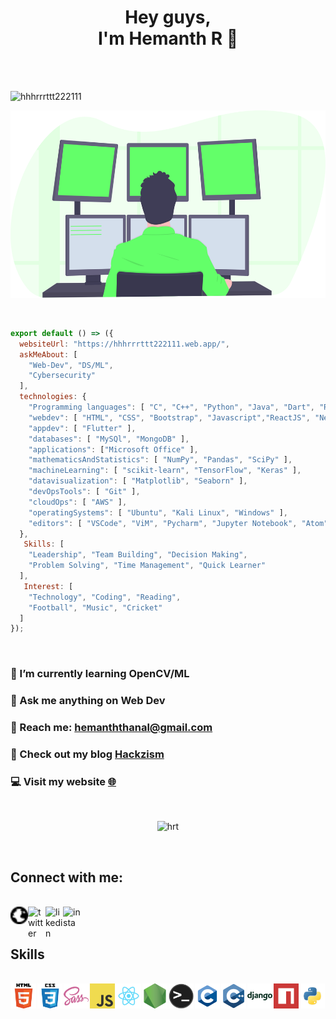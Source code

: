 <h1 align="center"> Hey guys,<br> I'm Hemanth R  💚</h1> 

<br>
<!---
[![Twitter: hhhrrrttt222111](https://img.shields.io/twitter/follow/hhhrrrttt222111?style=social)](https://twitter.com/hhhrrrttt222111)  &nbsp;&nbsp;&nbsp;&nbsp;
[![Linkedin: hhhrrrttt222111](https://img.shields.io/badge/-hhhrrrttt222111-blue?style=flat-square&logo=Linkedin&logoColor=black&link=https://www.linkedin.com/in/hhhrrrttt222111/)](https://www.linkedin.com/in/hhhrrrttt222111/)
-->

<br>

<p align="left"> <img src="https://komarev.com/ghpvc/?username=hhhrrrttt222111" alt="hhhrrrttt222111" /> </p>


<p align="center"> <img src="assets/neo.svg" alt="hhhrrrttt222111" height=300/> </p>

<br>

```js
export default () => ({
  websiteUrl: "https://hhhrrrttt222111.web.app/",
  askMeAbout: [
    "Web-Dev", "DS/ML",
    "Cybersecurity"
  ],
  technologies: {
    "Programming languages": [ "C", "C++", "Python", "Java", "Dart", "Ruby"],
    "webdev": [ "HTML", "CSS", "Bootstrap", "Javascript","ReactJS", "NextJS", "Material-UI" ],
    "appdev": [ "Flutter" ],
    "databases": [ "MySQl", "MongoDB" ],
    "applications": ["Microsoft Office" ],
    "mathematicsAndStatistics": [ "NumPy", "Pandas", "SciPy" ],
    "machineLearning": [ "scikit-learn", "TensorFlow", "Keras" ],
    "datavisualization": [ "Matplotlib", "Seaborn" ],
    "devOpsTools": [ "Git" ],
    "cloudOps": [ "AWS" ],
    "operatingSystems": [ "Ubuntu", "Kali Linux", "Windows" ],
    "editors": [ "VSCode", "ViM", "Pycharm", "Jupyter Notebook", "Atom", "Notepad++" ]
  },
   Skills: [
    "Leadership", "Team Building", "Decision Making",
    "Problem Solving", "Time Management", "Quick Learner" 
  ],
   Interest: [
    "Technology", "Coding", "Reading",
    "Football", "Music", "Cricket" 
  ]
});
```

<br>

### 🌱 I’m currently learning OpenCV/ML
### 💬 Ask me anything on Web Dev
### 📧 Reach me: **hemanththanal@gmail.com**
### 👾 Check out my blog [Hackzism](https://hackzism.blogspot.com/)
### 💻 Visit my website [🌐](http://hhhrrrttt222111.me/)

<br>


<p align="center"> <img src="https://github-readme-stats.vercel.app/api?username=hhhrrrttt222111&count_private=true&show_icons=true&theme=tokyonight&custom_title=My Github Stats 👾" alt="hrt" /> </p>  <br>

<!-- <p align="center"> <img src="https://github-profile-trophy.vercel.app/?username=hhhrrrttt222111&theme=onedark" alt="hrt" /> </p> -->

<!---
<p align="center"> <img src="https://github-readme-stats.vercel.app/api/top-langs/?username=hhhrrrttt222111&show_icons=true&layout=compact&theme=tokyonight"" alt="hrt" /> </p>
-->

## Connect with me:

<br>
<a href="http://hhhrrrttt222111.me/" target="_blank"><img align="left" alt="hrt" width="28px" src="https://raw.githubusercontent.com/iconic/open-iconic/master/svg/globe.svg" /></a>
<a href="https://twitter.com/hhhrrrttt222111" target="_blank"><img align="left" alt="twitter" width="28px" src="https://cdn.jsdelivr.net/npm/simple-icons@v3/icons/twitter.svg" /></a>
<a href="https://www.linkedin.com/in/hhhrrrttt222111/" target="_blank"><img align="left" alt="likedin" width="28px" src="https://cdn.jsdelivr.net/npm/simple-icons@v3/icons/linkedin.svg" /></a>
<a href="https://www.instagram.com/hhhrrrttt222111/" target="_blank"><img align="left" alt="insta" width="28px" src="https://cdn.jsdelivr.net/npm/simple-icons@v3/icons/instagram.svg" /></a>

<br>
<br>

## Skills

<br>
<div style="display: flex; justify-content: space-around">
<img align="left" alt="HTML5" width="40px" src="https://raw.githubusercontent.com/github/explore/80688e429a7d4ef2fca1e82350fe8e3517d3494d/topics/html/html.png" />
<img align="left" alt="CSS3" width="40px" src="https://raw.githubusercontent.com/github/explore/80688e429a7d4ef2fca1e82350fe8e3517d3494d/topics/css/css.png" />
<img align="left" alt="Sass" width="40px" src="https://raw.githubusercontent.com/github/explore/80688e429a7d4ef2fca1e82350fe8e3517d3494d/topics/sass/sass.png" />
<img align="left" alt="JavaScript" width="40px" src="https://raw.githubusercontent.com/github/explore/80688e429a7d4ef2fca1e82350fe8e3517d3494d/topics/javascript/javascript.png" />
<img align="left" alt="React" width="40px" src="https://raw.githubusercontent.com/github/explore/80688e429a7d4ef2fca1e82350fe8e3517d3494d/topics/react/react.png" />
<img align="left" alt="Node.js" width="40px" src="https://raw.githubusercontent.com/github/explore/80688e429a7d4ef2fca1e82350fe8e3517d3494d/topics/nodejs/nodejs.png" />
<img align="left" alt="Terminal" width="40px" src="https://raw.githubusercontent.com/github/explore/80688e429a7d4ef2fca1e82350fe8e3517d3494d/topics/terminal/terminal.png" />
<img align="left" alt="C" width="40px" src="https://raw.githubusercontent.com/github/explore/80688e429a7d4ef2fca1e82350fe8e3517d3494d/topics/c/c.png" />
<img align="left" alt="cpp" width="40px" src="https://raw.githubusercontent.com/github/explore/80688e429a7d4ef2fca1e82350fe8e3517d3494d/topics/cpp/cpp.png" />
<img align="left" alt="django" width="40px" src="https://raw.githubusercontent.com/github/explore/80688e429a7d4ef2fca1e82350fe8e3517d3494d/topics/django/django.png" />
<img align="left" alt="npm" width="40px" src="https://raw.githubusercontent.com/github/explore/80688e429a7d4ef2fca1e82350fe8e3517d3494d/topics/npm/npm.png" />
<img align="left" alt="cpp" width="40px" src="https://raw.githubusercontent.com/github/explore/80688e429a7d4ef2fca1e82350fe8e3517d3494d/topics/python/python.png" />
</div>
